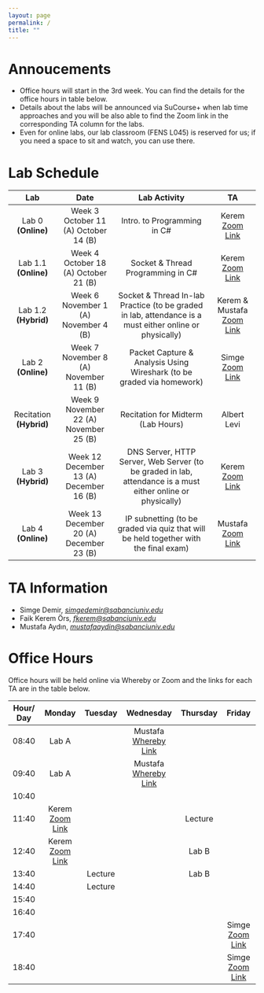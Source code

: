 ```yaml
---
layout: page
permalink: /
title: ""
---
```


# Annoucements
- Office hours will start in the 3rd week. You can find the details for the office hours in table below.
- Details about the labs will be announced via SuCourse+ when lab time approaches and you will be also able to find the Zoom link in the corresponding TA column for the labs.
- Even for online labs, our lab classroom (FENS L045) is reserved for us; if you need a space to sit and watch, you can use there.


# Lab Schedule

| Lab          |        Date            |                                     Lab Activity                                     |   TA    |
| :------------: | :---------------------: | :----------------------------------------------------------------------------------: | :-----: |
| Lab 0 **(Online)**        |  Week 3 <br/> October 11 (A) October 14 (B)|                             Intro. to Programming in C#                              |  Kerem [Zoom Link](https://sabanciuniv.zoom.us/j/8690028508) |
| Lab 1.1 **(Online)**      |  Week 4 <br/> October 18 (A) October 21 (B) |                          Socket & Thread Programming in C#                           |  Kerem [Zoom Link](https://sabanciuniv.zoom.us/j/8690028508)  |
| Lab 1.2 **(Hybrid)**      |  Week 6 <br/> November 1 (A) November 4 (B) |                Socket & Thread In-lab Practice (to be graded in lab, attendance is a must either online or physically)                 |  Kerem & Mustafa [Zoom Link](https://sabanciuniv.zoom.us/j/8690028508)  |
| Lab 2 **(Online)**       |  Week 7 <br/> November 8 (A) November 11 (B) |        Packet Capture & Analysis Using Wireshark (to be graded via homework)         |  Simge [Zoom Link](https://sabanciuniv.zoom.us/j/7395411642?pwd=bkJpZXdoa3JHNFo1R215TlUvZTJVZz09)  |
| Recitation **(Hybrid)**   |  Week 9 <br/> November 22 (A) November 25 (B) | Recitation for Midterm (Lab Hours) | Albert Levi |
| Lab 3 **(Hybrid)**  |  Week 12 <br/> December 13 (A) December 16 (B) |              DNS Server, HTTP Server, Web Server (to be graded in lab, attendance is a must either online or physically)               | Kerem [Zoom Link](https://sabanciuniv.zoom.us/j/8690028508) |
| Lab 4 **(Online)**  |  Week 13 <br/> December 20 (A) December 23 (B) | IP subnetting (to be graded via quiz that will be held together with the final exam) | Mustafa [Zoom Link](https://sabanciuniv.zoom.us/j/4080431438) |


# TA Information

- Simge Demir, *simgedemir@sabanciuniv.edu*  
- Faik Kerem Örs, *fkerem@sabanciuniv.edu*
- Mustafa Aydın,  *mustafaaydin@sabanciuniv.edu*


# Office Hours

Office hours will be held online via Whereby or Zoom and the links for each TA are in the table below. 

| Hour/ Day |     **Monday**      |  **Tuesday**  										 |  **Wednesday**  |  **Thursday**   |     **Friday**      |
| :-------: | :-----------------: | :-----------: 										 | :-------------: | :-------------: | :-----------------: |
|   08:40   | 	Lab A			 	  |       										 |   Mustafa [Whereby Link](https://whereby.com/mustafaaydin)              |                 |                     |
|   09:40   |  Lab A		 	  |        										 | Mustafa [Whereby Link](https://whereby.com/mustafaaydin)              |                  |                     |
|   10:40   |                     |               										 |                 |  			     |                     |
|   11:40   | Kerem [Zoom Link](https://sabanciuniv.zoom.us/j/8690028508)                   |  |  | Lecture ||
|   12:40   | Kerem [Zoom Link](https://sabanciuniv.zoom.us/j/8690028508)                   |  |  | Lab B||
|   13:40   |                   | Lecture |                 | Lab B  |                     |
|   14:40   |                  | Lecture  |                 |  |  |
|   15:40   |                  |  |                 |                 |  |
|   16:40   |                     |  |                 |  ||
|   17:40   | |               										 |                 |  | Simge [Zoom Link](https://sabanciuniv.zoom.us/j/92073326398?pwd=OUkyVVpvK1hKdUZEaXBXbXh1ZFFWZz09)|
|   18:40   |  |               										 |                 |                |  Simge [Zoom Link](https://sabanciuniv.zoom.us/j/92073326398?pwd=OUkyVVpvK1hKdUZEaXBXbXh1ZFFWZz09)                   |
